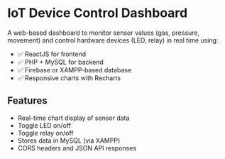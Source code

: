 # IoT Device Control Dashboard

A web-based dashboard to monitor sensor values (gas, pressure, movement) and control hardware devices (LED, relay) in real time using:

- ✅ ReactJS for frontend
- ✅ PHP + MySQL for backend
- ✅ Firebase or XAMPP-based database
- ✅ Responsive charts with Recharts

## Features

-  Real-time chart display of sensor data
-  Toggle LED on/off
-  Toggle relay on/off
-  Stores data in MySQL (via XAMPP)
-  CORS headers and JSON API responses


